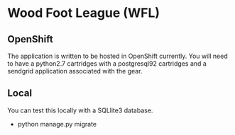 # Wood Foot League (WFL)


## OpenShift
The application is written to be hosted in OpenShift currently.  You will need
to have a python2.7 cartridges with a postgresql92 cartridges and a sendgrid
application associated with the gear.

## Local

You can test this locally with a SQLlite3 database.

* python manage.py migrate
